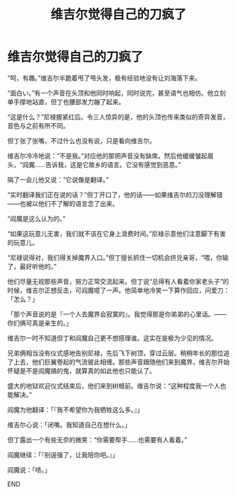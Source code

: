 ﻿---
title: 维吉尔觉得自己的刀疯了
fandom: 鬼泣
characters: 但丁/维吉尔
rating: General
excerpt: 某种超凡力量决定参与按头。
notes: Post-M20，梗来自日配和英配的差异。
---

# 维吉尔觉得自己的刀疯了



“呵，有趣。”维吉尔半跪着甩了甩头发，极有经验地没有让刘海落下来。

“面白い。”有一个声音在头顶和他同时响起，同时说完，甚至语气也相仿。他立刻单手撑地站直，但丁也腰部发力蹦了起来。

“这是什么？”尼禄握紧红后。令三人惊异的是，他的头顶也传来类似的奇异发音，音色与之前有所不同。

但丁张了张嘴，不过什么也没有说，只是看向维吉尔。

维吉尔冷冷地说：“不是我。”对应他的那把声音没有缺席。然后他缓缓皱起眉头，“阎魔……告诉我，这是它故乡的语言。它没有感觉到恶意。”

隔了一会儿他又说：“它说像是翻译。”

“实时翻译我们正在说的话？”但丁开口了，他的话——如果维吉尔的刀没理解错——也被以他们不了解的语言念了出来。

“阎魔是这么认为的。”

“如果这玩意儿无害，我们就不该在它身上浪费时间。”尼禄示意他们注意脚下有害的玩意儿。

“尼禄说得对，我们得关掉魔界入口。”但丁擅长抓住一切机会挤兑亲哥，“喂，你输了，最好听他的。”

他们尽量无视那些声音，努力正常交流起来。但丁说“总得有人看着你家老头子”的时候，维吉尔正想反击，可阎魔噫了一声。他简单地冷笑一下算作回应，问爱刀：「怎么？」

「那个声音说的是『一个人去魔界会寂寞的』。我觉得那是你弟弟的心里话。——你们俩可真是亲生的。」

维吉尔一时不知道但丁和阎魔自己更不想搭理谁。这实在是极为少见的情况。

兄弟俩相当没有仪式感地告别尼禄，先后飞下树顶，穿过云层。稍稍年长的那位追了上去，他们巨翼卷起的气流彼此相缠。那些声音跟随他们来到魔界，维吉尔开始怀疑是不是阎魔搞的鬼，就算真的如此他也只能认了。

盛大的地狱欢迎仪式结束后，他们来到树根前。维吉尔说：“这种程度我一个人也能解决。”

阎魔为他翻译：「『我不希望你为我牺牲这么多。』」

维吉尔心说：「闭嘴。我知道自己在想什么。」

但丁露出一个有些无奈的微笑：“你需要帮手……也需要有人看着。”

阎魔继续：「『别逞强了，让我陪你吧。』」

阎魔说：「啧。」



END